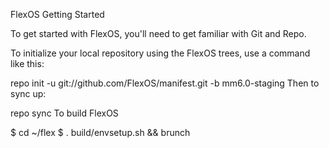FlexOS
Getting Started

To get started with FlexOS, you'll need to get familiar with Git and Repo.

To initialize your local repository using the FlexOS trees, use a command like this:

repo init -u git://github.com/FlexOS/manifest.git -b mm6.0-staging
Then to sync up:

repo sync
To build FlexOS

  $ cd ~/flex
  $ . build/envsetup.sh && brunch <device>
